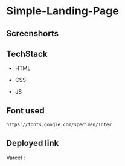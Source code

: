 # Simple-Landing-Page

## Screenshorts



## TechStack

- HTML

- CSS

- JS

## Font used
```
https://fonts.google.com/specimen/Inter
```

## Deployed link

Varcel : 


